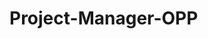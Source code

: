 # Project-Manager-OPP


<a href="https://github.com/tomeryosef/Project-Manager-OPP-/blob/main/Project_Manager_ofektomer%20(Project%20Stracture).pdf" class="image fit"><img src="images/marr_pic.jpg" alt=""></a>

